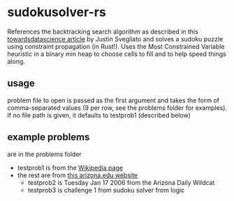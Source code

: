 # sudokusolver-rs

References the backtracking search algorithm as described in this [towardsdatascience article](https://towardsdatascience.com/solving-sudoku-with-ai-d6008993c7de) by Justin Svegliato and solves a sudoku puzzle using constraint propagation (in Rust!). Uses the Most Constrained Variable heuristic in a binary min heap to choose cells to fill and to help speed things along.

## usage
problem file to open is passed as the first argument and takes the form of comma-separated values (9 per row, see the problems folder for examples). If no file path is given, it defaults to testprob1 (described below)

## example problems
are in the problems folder
- testprob1 is from the [Wikipedia page](https://en.wikipedia.org/wiki/Sudoku)
- the rest are from [this arizona.edu website](https://sandiway.arizona.edu/sudoku/examples.html)
    - testprob2 is Tuesday Jan 17 2006 from the Arizona Daily Wildcat
    - testprob3 is challenge 1 from sudoku solver from logic
